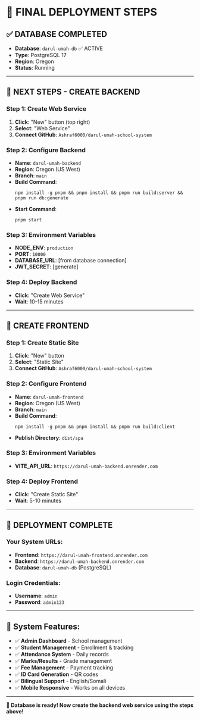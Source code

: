 # 🚀 **FINAL DEPLOYMENT STEPS**

## ✅ **DATABASE COMPLETED**
- **Database**: `darul-umah-db` ✅ ACTIVE
- **Type**: PostgreSQL 17
- **Region**: Oregon
- **Status**: Running

---

## 🎯 **NEXT STEPS - CREATE BACKEND**

### **Step 1: Create Web Service**
1. **Click**: "New" button (top right)
2. **Select**: "Web Service"
3. **Connect GitHub**: `Ashraf6000/darul-umah-school-system`

### **Step 2: Configure Backend**
- **Name**: `darul-umah-backend`
- **Region**: Oregon (US West)
- **Branch**: `main`
- **Build Command**: 
  ```
  npm install -g pnpm && pnpm install && pnpm run build:server && pnpm run db:generate
  ```
- **Start Command**: 
  ```
  pnpm start
  ```

### **Step 3: Environment Variables**
- **NODE_ENV**: `production`
- **PORT**: `10000`
- **DATABASE_URL**: [from database connection]
- **JWT_SECRET**: [generate]

### **Step 4: Deploy Backend**
- **Click**: "Create Web Service"
- **Wait**: 10-15 minutes

---

## 🎯 **CREATE FRONTEND**

### **Step 1: Create Static Site**
1. **Click**: "New" button
2. **Select**: "Static Site"
3. **Connect GitHub**: `Ashraf6000/darul-umah-school-system`

### **Step 2: Configure Frontend**
- **Name**: `darul-umah-frontend`
- **Region**: Oregon (US West)
- **Branch**: `main`
- **Build Command**: 
  ```
  npm install -g pnpm && pnpm install && pnpm run build:client
  ```
- **Publish Directory**: `dist/spa`

### **Step 3: Environment Variables**
- **VITE_API_URL**: `https://darul-umah-backend.onrender.com`

### **Step 4: Deploy Frontend**
- **Click**: "Create Static Site"
- **Wait**: 5-10 minutes

---

## 🎉 **DEPLOYMENT COMPLETE**

### **Your System URLs:**
- **Frontend**: `https://darul-umah-frontend.onrender.com`
- **Backend**: `https://darul-umah-backend.onrender.com`
- **Database**: `darul-umah-db` (PostgreSQL)

### **Login Credentials:**
- **Username**: `admin`
- **Password**: `admin123`

---

## 🏫 **System Features:**
- ✅ **Admin Dashboard** - School management
- ✅ **Student Management** - Enrollment & tracking
- ✅ **Attendance System** - Daily records
- ✅ **Marks/Results** - Grade management
- ✅ **Fee Management** - Payment tracking
- ✅ **ID Card Generation** - QR codes
- ✅ **Bilingual Support** - English/Somali
- ✅ **Mobile Responsive** - Works on all devices

---

**🚀 Database is ready! Now create the backend web service using the steps above!**
